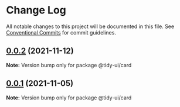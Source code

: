 # Change Log

All notable changes to this project will be documented in this file.
See [Conventional Commits](https://conventionalcommits.org) for commit guidelines.

## [0.0.2](https://github.com/badatt/tidy-ui/compare/@tidy-ui/card@0.0.1...@tidy-ui/card@0.0.2) (2021-11-12)

**Note:** Version bump only for package @tidy-ui/card





## [0.0.1](https://github.com/badatt/tidy-ui/compare/@tidy-ui/card@0.0.1...@tidy-ui/card@0.0.1) (2021-11-05)

**Note:** Version bump only for package @tidy-ui/card
